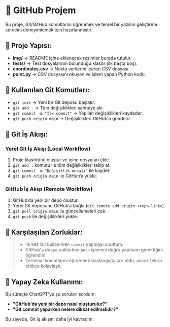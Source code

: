 # 🌟 GitHub Projem

Bu proje, Git/GitHub komutlarını öğrenmek ve temel bir yazılım geliştirme sürecini deneyimlemek için hazırlanmıştır.

## 📌 Proje Yapısı:
- **img/** → README içine eklenecek resimler burada tutulur.
- **tests/** → Test dosyalarının bulunduğu klasör (ilk başta boş).
- **coordinates.csv** → Nokta verilerini içeren CSV dosyası.
- **point.py** → CSV dosyasını okuyan ve işlem yapan Python kodu.

## 📌 Kullanılan Git Komutları:
- `git init` → Yeni bir Git deposu başlatır.
- `git add .` → Tüm değişiklikleri sahneye alır.
- `git commit -m "İlk commit"` → Yapılan değişiklikleri kaydeder.
- `git push origin main` → Değişiklikleri GitHub'a gönderir.

## 📌 Git İş Akışı:
### **Yerel Git İş Akışı (Local Workflow)**
1. Proje klasörünü oluştur ve içine dosyaları ekle.
2. `git add .` komutu ile tüm değişiklikleri takip et.
3. `git commit -m "Değişiklik mesajı"` ile kaydet.
4. `git push origin main` ile GitHub’a yükle.

### **GitHub İş Akışı (Remote Workflow)**
1. GitHub’da yeni bir depo oluştur.
2. Yerel Git deposunu GitHub’a bağla (`git remote add origin <repo-link>`).
3. `git pull origin main` ile güncellemeleri çek.
4. `git push` ile değişiklikleri yükle.

## 📌 Karşılaşılan Zorluklar:
> - İlk kez Git kullanırken `commit` yapmayı unuttum.  
> - GitHub'a dosya yüklerken `push` işlemini doğru yapmam gerektiğini öğrendim.  
> - Terminal komutlarını öğrenmek başlangıçta zor oldu, ancak tekrar ettikçe kolaylaştı.  

## 📌 Yapay Zeka Kullanımı:
Bu süreçte ChatGPT'ye şu soruları sordum:
- **"GitHub'da yeni bir depo nasıl oluşturulur?"**
- **"Git commit yaparken nelere dikkat edilmelidir?"**

Bu sayede, Git iş akışını daha iyi kavradım.